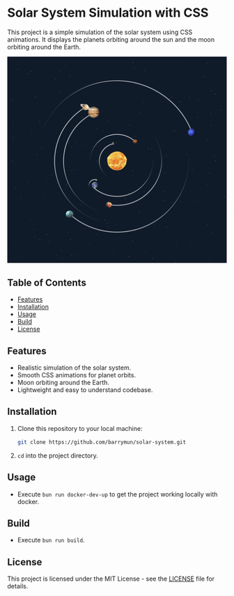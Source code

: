 # Solar System Simulation with CSS

This project is a simple simulation of the solar system using CSS animations. It displays the planets orbiting around the sun and the moon orbiting around the Earth.

![demo](screenshots/1.png)

## Table of Contents
- [Features](#features)
- [Installation](#installation)
- [Usage](#usage)
- [Build](#build)
- [License](#license)

## Features
- Realistic simulation of the solar system.
- Smooth CSS animations for planet orbits.
- Moon orbiting around the Earth.
- Lightweight and easy to understand codebase.

## Installation
1. Clone this repository to your local machine:
   ```bash
   git clone https://github.com/barrymun/solar-system.git
   ```
2. `cd` into the project directory.

## Usage
- Execute `bun run docker-dev-up` to get the project working locally with docker.

## Build
- Execute `bun run build`.

## License
This project is licensed under the MIT License - see the [LICENSE](LICENSE) file for details.
